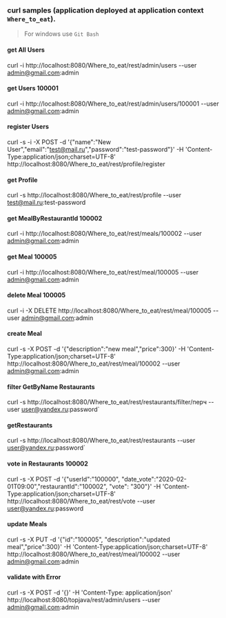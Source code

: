 ### curl samples (application deployed at application context `Where_to_eat`).
> For windows use `Git Bash`

#### get All Users
curl -i http://localhost:8080/Where_to_eat/rest/admin/users --user admin@gmail.com:admin

#### get Users 100001
curl -i http://localhost:8080/Where_to_eat/rest/admin/users/100001 --user admin@gmail.com:admin

#### register Users
curl -s -i -X POST -d '{"name":"New User","email":"test@mail.ru","password":"test-password"}' -H 'Content-Type:application/json;charset=UTF-8' http://localhost:8080/Where_to_eat/rest/profile/register

#### get Profile
curl -s http://localhost:8080/Where_to_eat/rest/profile --user test@mail.ru:test-password

#### get MealByRestaurantId 100002
curl -i http://localhost:8080/Where_to_eat/rest/meals/100002 --user admin@gmail.com:admin

#### get Meal 100005
curl -i http://localhost:8080/Where_to_eat/rest/meal/100005 --user admin@gmail.com:admin

#### delete Meal 100005
curl -i -X DELETE http://localhost:8080/Where_to_eat/rest/meal/100005 --user admin@gmail.com:admin

#### create Meal
curl -s -X POST -d '{"description":"new meal","price":300}' -H 'Content-Type:application/json;charset=UTF-8' http://localhost:8080/Where_to_eat/rest/meal/100002 --user admin@gmail.com:admin

#### filter GetByName Restaurants
curl -s http://localhost:8080/Where_to_eat/rest/restaurants/filter/перч --user user@yandex.ru:password`

#### getRestaurants
curl -s http://localhost:8080/Where_to_eat/rest/restaurants --user user@yandex.ru:password`

#### vote in Restaurants 100002
curl -s -X POST -d '{"userId":"100000", "date_vote":"2020-02-01T09:00","restaurantId":"100002", "vote": "300"}' -H 'Content-Type:application/json;charset=UTF-8'  http://localhost:8080/Where_to_eat/rest/vote --user user@yandex.ru:password

#### update Meals
curl -s -X PUT -d '{"id":"100005", "description":"updated meal","price":300}' -H 'Content-Type:application/json;charset=UTF-8' http://localhost:8080/Where_to_eat/rest/meal/100002  --user admin@gmail.com:admin

#### validate with Error
curl -s -X POST -d '{}' -H 'Content-Type: application/json' http://localhost:8080/topjava/rest/admin/users --user admin@gmail.com:admin
